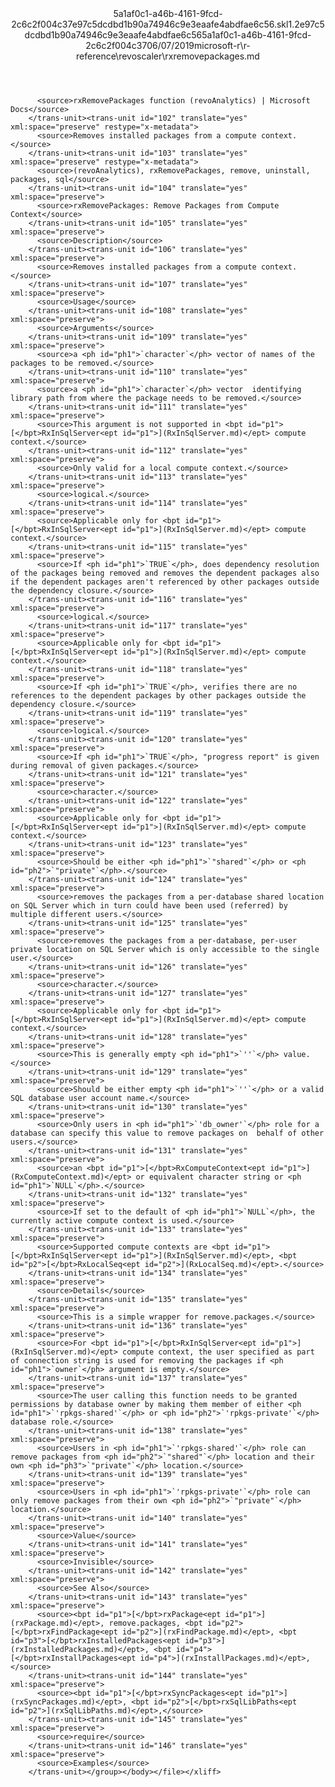 <?xml version="1.0"?><xliff version="1.2" xmlns="urn:oasis:names:tc:xliff:document:1.2" xmlns:xsi="http://www.w3.org/2001/XMLSchema-instance" xsi:schemaLocation="urn:oasis:names:tc:xliff:document:1.2 xliff-core-1.2-transitional.xsd"><file datatype="xml" original="rxremovepackages.md" source-language="en-US" target-language="en-US"><header><tool tool-id="mdxliff" tool-name="mdxliff" tool-version="1.0-4e81c41" tool-company="Microsoft" /><xliffext:skl_file_name xmlns:xliffext="urn:microsoft:content:schema:xliffextensions">5a1af0c1-a46b-4161-9fcd-2c6c2f004c37e97c5dcdbd1b90a74946c9e3eaafe4abdfae6c56.skl</xliffext:skl_file_name><xliffext:version xmlns:xliffext="urn:microsoft:content:schema:xliffextensions">1.2</xliffext:version><xliffext:ms.openlocfilehash xmlns:xliffext="urn:microsoft:content:schema:xliffextensions">e97c5dcdbd1b90a74946c9e3eaafe4abdfae6c56</xliffext:ms.openlocfilehash><xliffext:ms.sourcegitcommit xmlns:xliffext="urn:microsoft:content:schema:xliffextensions">5a1af0c1-a46b-4161-9fcd-2c6c2f004c37</xliffext:ms.sourcegitcommit><xliffext:ms.lasthandoff xmlns:xliffext="urn:microsoft:content:schema:xliffextensions">06/07/2019</xliffext:ms.lasthandoff><xliffext:ms.openlocfilepath xmlns:xliffext="urn:microsoft:content:schema:xliffextensions">microsoft-r\r-reference\revoscaler\rxremovepackages.md</xliffext:ms.openlocfilepath></header><body><group id="content" extype="content"><trans-unit id="101" translate="yes" xml:space="preserve" restype="x-metadata">
          <source>rxRemovePackages function (revoAnalytics) | Microsoft Docs</source>
        </trans-unit><trans-unit id="102" translate="yes" xml:space="preserve" restype="x-metadata">
          <source>Removes installed packages from a compute context.</source>
        </trans-unit><trans-unit id="103" translate="yes" xml:space="preserve" restype="x-metadata">
          <source>(revoAnalytics), rxRemovePackages, remove, uninstall, packages, sql</source>
        </trans-unit><trans-unit id="104" translate="yes" xml:space="preserve">
          <source>rxRemovePackages: Remove Packages from Compute Context</source>
        </trans-unit><trans-unit id="105" translate="yes" xml:space="preserve">
          <source>Description</source>
        </trans-unit><trans-unit id="106" translate="yes" xml:space="preserve">
          <source>Removes installed packages from a compute context.</source>
        </trans-unit><trans-unit id="107" translate="yes" xml:space="preserve">
          <source>Usage</source>
        </trans-unit><trans-unit id="108" translate="yes" xml:space="preserve">
          <source>Arguments</source>
        </trans-unit><trans-unit id="109" translate="yes" xml:space="preserve">
          <source>a <ph id="ph1">`character`</ph> vector of names of the packages to be removed.</source>
        </trans-unit><trans-unit id="110" translate="yes" xml:space="preserve">
          <source>a <ph id="ph1">`character`</ph> vector  identifying library path from where the package needs to be removed.</source>
        </trans-unit><trans-unit id="111" translate="yes" xml:space="preserve">
          <source>This argument is not supported in <bpt id="p1">[</bpt>RxInSqlServer<ept id="p1">](RxInSqlServer.md)</ept> compute context.</source>
        </trans-unit><trans-unit id="112" translate="yes" xml:space="preserve">
          <source>Only valid for a local compute context.</source>
        </trans-unit><trans-unit id="113" translate="yes" xml:space="preserve">
          <source>logical.</source>
        </trans-unit><trans-unit id="114" translate="yes" xml:space="preserve">
          <source>Applicable only for <bpt id="p1">[</bpt>RxInSqlServer<ept id="p1">](RxInSqlServer.md)</ept> compute context.</source>
        </trans-unit><trans-unit id="115" translate="yes" xml:space="preserve">
          <source>If <ph id="ph1">`TRUE`</ph>, does dependency resolution of the packages being removed and removes the dependent packages also if the dependent packages aren't referenced by other packages outside the dependency closure.</source>
        </trans-unit><trans-unit id="116" translate="yes" xml:space="preserve">
          <source>logical.</source>
        </trans-unit><trans-unit id="117" translate="yes" xml:space="preserve">
          <source>Applicable only for <bpt id="p1">[</bpt>RxInSqlServer<ept id="p1">](RxInSqlServer.md)</ept> compute context.</source>
        </trans-unit><trans-unit id="118" translate="yes" xml:space="preserve">
          <source>If <ph id="ph1">`TRUE`</ph>, verifies there are no references to the dependent packages by other packages outside the dependency closure.</source>
        </trans-unit><trans-unit id="119" translate="yes" xml:space="preserve">
          <source>logical.</source>
        </trans-unit><trans-unit id="120" translate="yes" xml:space="preserve">
          <source>If <ph id="ph1">`TRUE`</ph>, "progress report" is given during removal of given packages.</source>
        </trans-unit><trans-unit id="121" translate="yes" xml:space="preserve">
          <source>character.</source>
        </trans-unit><trans-unit id="122" translate="yes" xml:space="preserve">
          <source>Applicable only for <bpt id="p1">[</bpt>RxInSqlServer<ept id="p1">](RxInSqlServer.md)</ept> compute context.</source>
        </trans-unit><trans-unit id="123" translate="yes" xml:space="preserve">
          <source>Should be either <ph id="ph1">`"shared"`</ph> or <ph id="ph2">`"private"`</ph>.</source>
        </trans-unit><trans-unit id="124" translate="yes" xml:space="preserve">
          <source>removes the packages from a per-database shared location on SQL Server which in turn could have been used (referred) by multiple different users.</source>
        </trans-unit><trans-unit id="125" translate="yes" xml:space="preserve">
          <source>removes the packages from a per-database, per-user private location on SQL Server which is only accessible to the single user.</source>
        </trans-unit><trans-unit id="126" translate="yes" xml:space="preserve">
          <source>character.</source>
        </trans-unit><trans-unit id="127" translate="yes" xml:space="preserve">
          <source>Applicable only for <bpt id="p1">[</bpt>RxInSqlServer<ept id="p1">](RxInSqlServer.md)</ept> compute context.</source>
        </trans-unit><trans-unit id="128" translate="yes" xml:space="preserve">
          <source>This is generally empty <ph id="ph1">`''`</ph> value.</source>
        </trans-unit><trans-unit id="129" translate="yes" xml:space="preserve">
          <source>Should be either empty <ph id="ph1">`''`</ph> or a valid SQL database user account name.</source>
        </trans-unit><trans-unit id="130" translate="yes" xml:space="preserve">
          <source>Only users in <ph id="ph1">`'db_owner'`</ph> role for a database can specify this value to remove packages on  behalf of other users.</source>
        </trans-unit><trans-unit id="131" translate="yes" xml:space="preserve">
          <source>an <bpt id="p1">[</bpt>RxComputeContext<ept id="p1">](RxComputeContext.md)</ept> or equivalent character string or <ph id="ph1">`NULL`</ph>.</source>
        </trans-unit><trans-unit id="132" translate="yes" xml:space="preserve">
          <source>If set to the default of <ph id="ph1">`NULL`</ph>, the currently active compute context is used.</source>
        </trans-unit><trans-unit id="133" translate="yes" xml:space="preserve">
          <source>Supported compute contexts are <bpt id="p1">[</bpt>RxInSqlServer<ept id="p1">](RxInSqlServer.md)</ept>, <bpt id="p2">[</bpt>RxLocalSeq<ept id="p2">](RxLocalSeq.md)</ept>.</source>
        </trans-unit><trans-unit id="134" translate="yes" xml:space="preserve">
          <source>Details</source>
        </trans-unit><trans-unit id="135" translate="yes" xml:space="preserve">
          <source>This is a simple wrapper for remove.packages.</source>
        </trans-unit><trans-unit id="136" translate="yes" xml:space="preserve">
          <source>For <bpt id="p1">[</bpt>RxInSqlServer<ept id="p1">](RxInSqlServer.md)</ept> compute context, the user specified as part of connection string is used for removing the packages if <ph id="ph1">`owner`</ph> argument is empty.</source>
        </trans-unit><trans-unit id="137" translate="yes" xml:space="preserve">
          <source>The user calling this function needs to be granted permissions by database owner by making them member of either <ph id="ph1">`'rpkgs-shared'`</ph> or <ph id="ph2">`'rpkgs-private'`</ph> database role.</source>
        </trans-unit><trans-unit id="138" translate="yes" xml:space="preserve">
          <source>Users in <ph id="ph1">`'rpkgs-shared'`</ph> role can remove packages from <ph id="ph2">`"shared"`</ph> location and their own <ph id="ph3">`"private"`</ph> location.</source>
        </trans-unit><trans-unit id="139" translate="yes" xml:space="preserve">
          <source>Users in <ph id="ph1">`'rpkgs-private'`</ph> role can only remove packages from their own <ph id="ph2">`"private"`</ph> location.</source>
        </trans-unit><trans-unit id="140" translate="yes" xml:space="preserve">
          <source>Value</source>
        </trans-unit><trans-unit id="141" translate="yes" xml:space="preserve">
          <source>Invisible</source>
        </trans-unit><trans-unit id="142" translate="yes" xml:space="preserve">
          <source>See Also</source>
        </trans-unit><trans-unit id="143" translate="yes" xml:space="preserve">
          <source><bpt id="p1">[</bpt>rxPackage<ept id="p1">](rxPackage.md)</ept>, remove.packages, <bpt id="p2">[</bpt>rxFindPackage<ept id="p2">](rxFindPackage.md)</ept>, <bpt id="p3">[</bpt>rxInstalledPackages<ept id="p3">](rxInstalledPackages.md)</ept>, <bpt id="p4">[</bpt>rxInstallPackages<ept id="p4">](rxInstallPackages.md)</ept>,</source>
        </trans-unit><trans-unit id="144" translate="yes" xml:space="preserve">
          <source><bpt id="p1">[</bpt>rxSyncPackages<ept id="p1">](rxSyncPackages.md)</ept>, <bpt id="p2">[</bpt>rxSqlLibPaths<ept id="p2">](rxSqlLibPaths.md)</ept>,</source>
        </trans-unit><trans-unit id="145" translate="yes" xml:space="preserve">
          <source>require</source>
        </trans-unit><trans-unit id="146" translate="yes" xml:space="preserve">
          <source>Examples</source>
        </trans-unit></group></body></file></xliff>